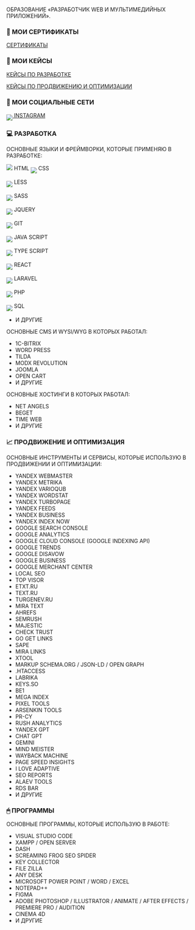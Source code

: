 ОБРАЗОВАНИЕ «РАЗРАБОТЧИК WEB И МУЛЬТИМЕДИЙНЫХ ПРИЛОЖЕНИЙ».

### 📑 МОИ СЕРТИФИКАТЫ
<p>
   <a href="https://github.com/osipovtwelve/osipovtwelve/tree/master/Certificates">
      СЕРТИФИКАТЫ
   </a>
</p>

### 💼 МОИ КЕЙСЫ
<p>
   <a href="">
      КЕЙСЫ ПО РАЗРАБОТКЕ
   </a>
</p>
<p>
   <a href="https://github.com/osipovtwelve/osipovtwelve/tree/master/Keys/Promotion%20and%20Optimization">
      КЕЙСЫ ПО ПРОДВИЖЕНИЮ И ОПТИМИЗАЦИИ
   </a>
</p>

### 📱 МОИ СОЦИАЛЬНЫЕ СЕТИ
<p>
   <a href="https://www.instagram.com/osipovpvl">
      <img align="middle" src="https://skillicons.dev/icons?i=instagram" /> INSTAGRAM
   </a>
</p>
  
### 💻 РАЗРАБОТКА
ОСНОВНЫЕ ЯЗЫКИ И ФРЕЙМВОРКИ, КОТОРЫЕ ПРИМЕНЯЮ В РАЗРАБОТКЕ:

<img src="https://skillicons.dev/icons?i=html" />
HTML

<img align="middle" src="https://skillicons.dev/icons?i=css" />
CSS

<img align="middle" src="https://skillicons.dev/icons?i=less" /> LESS

<img align="middle" src="https://skillicons.dev/icons?i=sass" /> SASS

<img align="middle" src="https://skillicons.dev/icons?i=jquery" /> JQUERY

<img align="middle" src="https://skillicons.dev/icons?i=git" /> GIT

<img align="middle" src="https://skillicons.dev/icons?i=js" /> JAVA SCRIPT

<img align="middle" src="https://skillicons.dev/icons?i=typescript" /> TYPE SCRIPT

<img align="middle" src="https://skillicons.dev/icons?i=react" /> REACT

<img align="middle" src="https://skillicons.dev/icons?i=laravel" /> LARAVEL

<img align="middle" src="https://skillicons.dev/icons?i=php" /> PHP

<img align="middle" src="https://skillicons.dev/icons?i=mysql" /> SQL
* И ДРУГИЕ

ОСНОВНЫЕ CMS И WYSI/WYG В КОТОРЫХ РАБОТАЛ:
* 1C-BITRIX
* WORD PRESS
* TILDA
* MODX REVOLUTION
* JOOMLA
* OPEN CART
* И ДРУГИЕ

ОСНОВНЫЕ ХОСТИНГИ В КОТОРЫХ РАБОТАЛ:
* NET ANGELS
* BEGET
* TIME WEB
* И ДРУГИЕ

### 📈 ПРОДВИЖЕНИЕ И ОПТИМИЗАЦИЯ
ОСНОВНЫЕ ИНСТРУМЕНТЫ И СЕРВИСЫ, КОТОРЫЕ ИСПОЛЬЗУЮ В ПРОДВИЖЕНИИ И ОПТИМИЗАЦИИ:
* YANDEX WEBMASTER
* YANDEX METRIKA
* YANDEX VARIOQUB
* YANDEX WORDSTAT
* YANDEX TURBOPAGE
* YANDEX FEEDS
* YANDEX BUSINESS
* YANDEX INDEX NOW
* GOOGLE SEARCH CONSOLE
* GOOGLE ANALYTICS
* GOOGLE CLOUD CONSOLE (GOOGLE INDEXING API)
* GOOGLE TRENDS
* GOOGLE DISAVOW
* GOOGLE BUSINESS
* GOOGLE MERCHANT CENTER
* LOCAL SEO
* TOP VISOR
* ETXT.RU
* TEXT.RU
* TURGENEV.RU
* MIRA TEXT
* AHREFS
* SEMRUSH
* MAJESTIC
* CHECK TRUST
* GO GET LINKS
* SAPE
* MIRA LINKS
* XTOOL
* MARKUP SCHEMA.ORG / JSON-LD / OPEN GRAPH
* .HTACCESS
* LABRIKA
* KEYS.SO
* BE1
* MEGA INDEX
* PIXEL TOOLS
* ARSENKIN TOOLS
* PR-CY
* RUSH ANALYTICS
* YANDEX GPT
* CHAT GPT
* GEMINI
* MIND MEISTER
* WAYBACK MACHINE
* PAGE SPEED INSIGHTS
* I LOVE ADAPTIVE
* SEO REPORTS
* ALAEV TOOLS
* RDS BAR
* И ДРУГИЕ
### 🖱 ПРОГРАММЫ
ОСНОВНЫЕ ПРОГРАММЫ, КОТОРЫЕ ИСПОЛЬЗУЮ В РАБОТЕ:
* VISUAL STUDIO CODE
* XAMPP / OPEN SERVER
* DASH
* SCREAMING FROG SEO SPIDER
* KEY COLLECTOR
* FILE ZILLA
* ANY DESK
* MICROSOFT POWER POINT / WORD / EXCEL
* NOTEPAD++
* FIGMA
* ADOBE PHOTOSHOP / ILLUSTRATOR / ANIMATE / AFTER EFFECTS / PREMIERE PRO / AUDITION
* CINEMA 4D
* И ДРУГИЕ